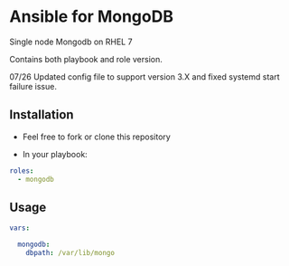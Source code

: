 # Ansible for MongoDB
Single node Mongodb on RHEL 7

Contains both playbook and role version.

07/26 Updated config file to support version 3.X and fixed systemd start failure issue.

## Installation
- Feel free to fork or clone this repository

- In your playbook:

```yaml
roles:
  - mongodb
```

## Usage

```yaml
vars:

  mongodb:
    dbpath: /var/lib/mongo
````
